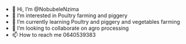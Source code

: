 - 👋 Hi, I’m @NobubeleNzima
- 👀 I’m interested in Poultry farming and piggery 
- 🌱 I’m currently learning Poultry and piggery and vegetables farming 
- 💞️ I’m looking to collaborate on agro processing
- 📫 How to reach me 0640539383
<!---
NobubeleNzima/NobubeleNzima is a ✨ special ✨ repository because its `README.md` (this file) appears on your GitHub profile.
You can click the Preview link to take a look at your changes.
--->
